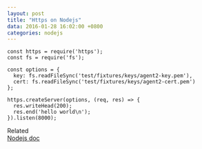 ```yaml
---
layout: post
title: "Https on Nodejs"  
data: 2016-01-28 16:02:00 +0800   
categories: nodejs  
---
```


	const https = require('https');
	const fs = require('fs');

	const options = {
	  key: fs.readFileSync('test/fixtures/keys/agent2-key.pem'),
	  cert: fs.readFileSync('test/fixtures/keys/agent2-cert.pem')
	};

	https.createServer(options, (req, res) => {
	  res.writeHead(200);
	  res.end('hello world\n');
	}).listen(8000);


Related  
[Nodejs doc](https://nodejs.org/api/https.html)


